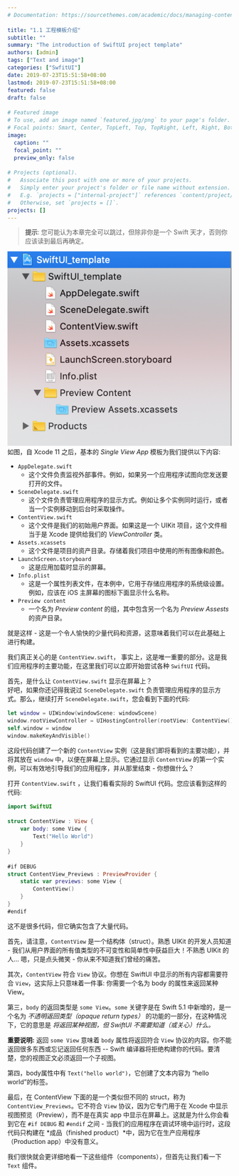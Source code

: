 ```yaml
---
# Documentation: https://sourcethemes.com/academic/docs/managing-content/

title: "1.1 工程模板介绍"
subtitle: ""
summary: "The introduction of SwiftUI project template"
authors: [admin]
tags: ["Text and image"]
categories: ["SwfitUI"]
date: 2019-07-23T15:51:58+08:00
lastmod: 2019-07-23T15:51:58+08:00
featured: false
draft: false

# Featured image
# To use, add an image named `featured.jpg/png` to your page's folder.
# Focal points: Smart, Center, TopLeft, Top, TopRight, Left, Right, BottomLeft, Bottom, BottomRight.
image:
  caption: ""
  focal_point: ""
  preview_only: false

# Projects (optional).
#   Associate this post with one or more of your projects.
#   Simply enter your project's folder or file name without extension.
#   E.g. `projects = ["internal-project"]` references `content/project/deep-learning/index.md`.
#   Otherwise, set `projects = []`.
projects: []
---
```


<!-- more -->
> **提示**: 您可能认为本章完全可以跳过，但除非你是一个 Swift 天才，否则你应该读到最后再确定。

![swiftui_project_template](img/swiftui_project_template.png)
如图，自 Xcode 11 之后，基本的 *Single View App* 模板为我们提供以下内容:

* `AppDelegate.swift` 
  - 这个文件负责监视外部事件。例如，如果另一个应用程序试图向您发送要打开的文件。
* `SceneDelegate.swift` 
  - 这个文件负责管理应用程序的显示方式。例如让多个实例同时运行，或者当一个实例移动到后台时采取操作。
* `ContentView.swift` 
  - 这个文件是我们的初始用户界面。如果这是一个 UIKit 项目，这个文件相当于是 Xcode 提供给我们的 *ViewController* 类。
* `Assets.xcassets` 
  - 这个文件是项目的资产目录。存储着我们项目中使用的所有图像和颜色。
* `LaunchScreen.storyboard` 
  - 这是应用加载时显示的屏幕。
* `Info.plist` 
  - 这是一个属性列表文件，在本例中，它用于存储应用程序的系统级设置。例如，应该在 iOS 主屏幕的图标下面显示什么名称。
* `Preview content`  
  - 一个名为 *Preview content* 的组，其中包含另一个名为 *Preview Assests* 的资产目录。

就是这样 - 这是一个令人愉快的少量代码和资源，这意味着我们可以在此基础上进行构建。

我们真正关心的是 `ContentView.swift`，  事实上，这是唯一重要的部分。这是我们应用程序的主要功能，在这里我们可以立即开始尝试各种 `SwiftUI` 代码。

首先，是什么让 `ContentView.swift` 显示在屏幕上？  
好吧，如果你还记得我说过 `SceneDelegate.swift`  负责管理应用程序的显示方式。那么，继续打开 `SceneDelegate.swift`，您会看到下面的代码:

```swift
let window = UIWindow(windowScene: windowScene)
window.rootViewController = UIHostingController(rootView: ContentView())
self.window = window
window.makeKeyAndVisible()
```

这段代码创建了一个新的 `ContentView` 实例（这是我们即将看到的主要功能），并将其放在 `window` 中，以便在屏幕上显示。它通过显示 `ContentView` 的第一个实例，可以有效地引导我们的应用程序，并从那里结束 - 你想做什么？

打开  `ContentView.swift` ，让我们看看实际的 SwiftUI 代码。您应该看到这样的代码:

```swift
import SwiftUI

struct ContentView : View {
    var body: some View {
        Text("Hello World")
    }
}

#if DEBUG
struct ContentView_Previews : PreviewProvider {
    static var previews: some View {
        ContentView()
    }
}
#endif
```

这不是很多代码，但它确实包含了大量代码。

首先，请注意，`ContentView` 是一个结构体（struct）。熟悉 UIKit 的开发人员知道 - 我们从用户界面的所有值类型的不可变性和简单性中获益巨大！不熟悉 UIKit 的人... 嗯，只是点头微笑 - 你从来不知道我们曾经的痛苦。

其次，`ContentView` 符合 `View` 协议。你想在 SwiftUI 中显示的所有内容都需要符合 `View`，这实际上只意味着一件事: 你需要一个名为 body 的属性来返回某种 View。

第三，`body` 的返回类型是 `some View`。`some` 关键字是在 Swift 5.1 中新增的，是一个名为 *不透明返回类型（opaque return types）* 的功能的一部分，在这种情况下，它的意思是 *将返回某种视图，但 SwiftUI 不需要知道（或关心）什么。*

**重要说明:** 返回 `some View` 意味着 `body` 属性将返回符合 `View` 协议的内容。你不能返回很多东西或忘记返回任何东西 -- Swift 编译器将拒绝构建你的代码。要清楚，您的视图正文必须返回一个子视图。

第四，body属性中有 `Text("hello world")`，它创建了文本内容为 “hello world”的标签。

最后，在 ContentView 下面的是一个类似但不同的 struct，称为 `ContentView_Previews`。它不符合 `View` 协议，因为它专门用于在 Xcode 中显示 视图预览（Preview），而不是在真实 app 中显示在屏幕上。这就是为什么你会看到它在 `#if DEBUG` 和 `#endif` 之间 - 当我们的应用程序在调试环境中运行时，这段代码只构建在 *成品（finished product）*中，因为它在生产应用程序（Production app）中没有意义。

我们很快就会更详细地看一下这些组件（components），但首先让我们看一下 `Text` 组件。